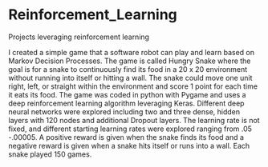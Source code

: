 # Reinforcement_Learning
Projects leveraging reinforcement learning

I created a simple game that a software robot can play and learn based on Markov Decision Processes. The game is called Hungry Snake where the goal is for a snake to continuously find its food in a 20 x 20 environment without running into itself or hitting a wall. The snake could move one unit right, left, or straight within the environment and score 1 point for each time it eats its food. The game was coded in python with Pygame and uses a deep reinforcement learning algorithm leveraging Keras. Different deep neural networks were explored including two and three dense, hidden layers with 120 nodes and additional Dropout layers. The learning rate is not fixed, and different starting learning rates were explored ranging from .05 -.00005. A positive reward is given when the snake finds its food and a negative reward is given when a snake hits itself or runs into a wall. Each snake played 150 games.
